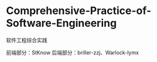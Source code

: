 # Comprehensive-Practice-of-Software-Engineering
软件工程综合实践

前端部分：StKnow
后端部分：briller-zzj、Warlock-lymx